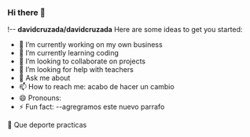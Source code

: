 ### Hi there 👋

!--<este texto no se puede leer>
**davidcruzada/davidcruzada** 
Here are some ideas to get you started:

- 🔭 I’m currently working on my own business
- 🌱 I’m currently learning coding
- 👯 I’m looking to collaborate on projects
- 🤔 I’m looking for help with teachers 
- 💬 Ask me about 
- 📫 How to reach me: acabo de hacer un cambio
- 😄 Pronouns: 
- ⚡ Fun fact: 
--agregramos este nuevo
parrafo

 💬 Que deporte practicas
